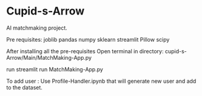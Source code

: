 # Cupid-s-Arrow
AI matchmaking project.

Pre requisites:
joblib
pandas
numpy
sklearn
streamlit
Pillow
scipy

After installing all the pre-requisites
Open terminal in directory: cupid-s-Arrow/Main/MatchMaking-App.py

run streamlit run MatchMaking-App.py

To add user :
Use Profile-Handler.ipynb that will generate new user and add to the dataset.
